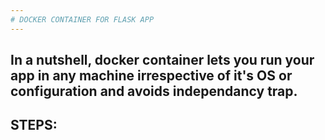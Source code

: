 ```yaml
---
# DOCKER CONTAINER FOR FLASK APP
---
```

 In a nutshell, docker container lets you run your app in any machine irrespective of it's OS or configuration and avoids independancy trap.
---
## STEPS:
